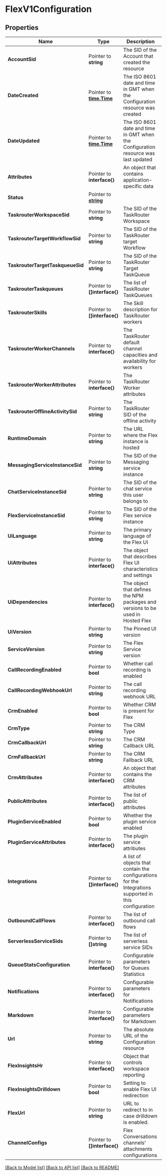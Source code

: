# FlexV1Configuration

## Properties

Name | Type | Description | Notes
------------ | ------------- | ------------- | -------------
**AccountSid** | Pointer to **string** | The SID of the Account that created the resource |
**DateCreated** | Pointer to [**time.Time**](time.Time.md) | The ISO 8601 date and time in GMT when the Configuration resource was created |
**DateUpdated** | Pointer to [**time.Time**](time.Time.md) | The ISO 8601 date and time in GMT when the Configuration resource was last updated |
**Attributes** | Pointer to **interface{}** | An object that contains application-specific data |
**Status** | Pointer to [**string**](ConfigurationEnumStatus.md) |  |
**TaskrouterWorkspaceSid** | Pointer to **string** | The SID of the TaskRouter Workspace |
**TaskrouterTargetWorkflowSid** | Pointer to **string** | The SID of the TaskRouter target Workflow |
**TaskrouterTargetTaskqueueSid** | Pointer to **string** | The SID of the TaskRouter Target TaskQueue |
**TaskrouterTaskqueues** | Pointer to **[]interface{}** | The list of TaskRouter TaskQueues |
**TaskrouterSkills** | Pointer to **[]interface{}** | The Skill description for TaskRouter workers |
**TaskrouterWorkerChannels** | Pointer to **interface{}** | The TaskRouter default channel capacities and availability for workers |
**TaskrouterWorkerAttributes** | Pointer to **interface{}** | The TaskRouter Worker attributes |
**TaskrouterOfflineActivitySid** | Pointer to **string** | The TaskRouter SID of the offline activity |
**RuntimeDomain** | Pointer to **string** | The URL where the Flex instance is hosted |
**MessagingServiceInstanceSid** | Pointer to **string** | The SID of the Messaging service instance |
**ChatServiceInstanceSid** | Pointer to **string** | The SID of the chat service this user belongs to |
**FlexServiceInstanceSid** | Pointer to **string** | The SID of the Flex service instance |
**UiLanguage** | Pointer to **string** | The primary language of the Flex UI |
**UiAttributes** | Pointer to **interface{}** | The object that describes Flex UI characteristics and settings |
**UiDependencies** | Pointer to **interface{}** | The object that defines the NPM packages and versions to be used in Hosted Flex |
**UiVersion** | Pointer to **string** | The Pinned UI version |
**ServiceVersion** | Pointer to **string** | The Flex Service version |
**CallRecordingEnabled** | Pointer to **bool** | Whether call recording is enabled |
**CallRecordingWebhookUrl** | Pointer to **string** | The call recording webhook URL |
**CrmEnabled** | Pointer to **bool** | Whether CRM is present for Flex |
**CrmType** | Pointer to **string** | The CRM Type |
**CrmCallbackUrl** | Pointer to **string** | The CRM Callback URL |
**CrmFallbackUrl** | Pointer to **string** | The CRM Fallback URL |
**CrmAttributes** | Pointer to **interface{}** | An object that contains the CRM attributes |
**PublicAttributes** | Pointer to **interface{}** | The list of public attributes |
**PluginServiceEnabled** | Pointer to **bool** | Whether the plugin service enabled |
**PluginServiceAttributes** | Pointer to **interface{}** | The plugin service attributes |
**Integrations** | Pointer to **[]interface{}** | A list of objects that contain the configurations for the Integrations supported in this configuration |
**OutboundCallFlows** | Pointer to **interface{}** | The list of outbound call flows |
**ServerlessServiceSids** | Pointer to **[]string** | The list of serverless service SIDs |
**QueueStatsConfiguration** | Pointer to **interface{}** | Configurable parameters for Queues Statistics |
**Notifications** | Pointer to **interface{}** | Configurable parameters for Notifications |
**Markdown** | Pointer to **interface{}** | Configurable parameters for Markdown |
**Url** | Pointer to **string** | The absolute URL of the Configuration resource |
**FlexInsightsHr** | Pointer to **interface{}** | Object that controls workspace reporting |
**FlexInsightsDrilldown** | Pointer to **bool** | Setting to enable Flex UI redirection |
**FlexUrl** | Pointer to **string** | URL to redirect to in case drilldown is enabled. |
**ChannelConfigs** | Pointer to **[]interface{}** | Flex Conversations channels' attachments configurations |

[[Back to Model list]](../README.md#documentation-for-models) [[Back to API list]](../README.md#documentation-for-api-endpoints) [[Back to README]](../README.md)


